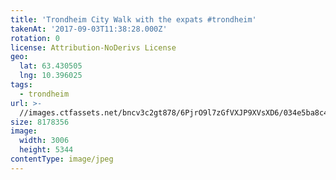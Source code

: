 ```yaml
---
title: 'Trondheim City Walk with the expats #trondheim'
takenAt: '2017-09-03T11:38:28.000Z'
rotation: 0
license: Attribution-NoDerivs License
geo:
  lat: 63.430505
  lng: 10.396025
tags:
  - trondheim
url: >-
  //images.ctfassets.net/bncv3c2gt878/6PjrO9l7zGfVXJP9XVsXD6/034e5ba8c455519be0f8f9d638c9c8c8/trondheim-city-walk-with-the-expats-trondheim_36200263363_o
size: 8178356
image:
  width: 3006
  height: 5344
contentType: image/jpeg
---
```


